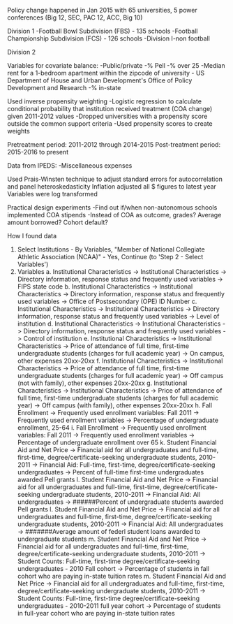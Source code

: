 Policy change happened in Jan 2015 with 65 universities, 5 power conferences (Big 12, SEC, PAC 12, ACC, Big 10)

Division 1 
  -Football Bowl Subdivision (FBS) - 135 schools
  -Football Championship Subdivision (FCS) - 126 schools
  -Division I-non football
  
Division 2

Variables for covariate balance:
  -Public/private
  -% Pell
  -% over 25
  -Median rent for a 1-bedroom apartment within the zipcode of university - US Department of House and Urban Development's Office of Policy Development and Research
  -% in-state
  
Used inverse propensity weighting
  -Logistic regression to calculate conditional probability that institution received treatment (COA change) given 2011-2012 values
  -Dropped universities with a propensity score outside the common support criteria
  -Used propensity scores to create weights

Pretreatment period: 2011-2012 through 2014-2015
Post-treatment period: 2015-2016 to present

Data from IPEDS:
  -Miscellaneous expenses
  
Used Prais-Winsten technique to adjust standard errors for autocorrelation and panel heteroskedasticity
Inflation adjusted all $ figures to latest year
Variables were log transformed

Practical design experiments
  -Find out if/when non-autonomous schools implemented COA stipends
  -Instead of COA as outcome, grades? Average amount borrowed? Cohort default? 

How I found data
  1. Select Institutions - By Variables, "Member of National Collegiate Athletic Association (NCAA)" - Yes, Continue (to 'Step 2 - Select Variables')
  2. Variables
    a. Institutional Characteristics -> Institutional Characteristics -> Directory information, response status and frequently used variables -> FIPS state code
    b. Institutional Characteristics -> Institutional Characteristics -> Directory information, response status and frequently used variables -> Office of Postsecondary (OPE) ID Number
    c. Institutional Characteristics -> Institutional Characteristics -> Directory information, response status and frequently used variables -> Level of institution
    d. Institutional Characteristics -> Institutional Characteristics -> Directory information, response status and frequently used variables -> Control of institution
    e. Institutional Characteristics -> Institutional Characteristics -> Price of attendance of full time, first-time undergraduate students (charges for full academic year) ->  On campus, other expenses 20xx-20xx
    f. Institutional Characteristics -> Institutional Characteristics -> Price of attendance of full time, first-time undergraduate students (charges for full academic year) ->  Off campus (not with family), other expenses 20xx-20xx
    g. Institutional Characteristics -> Institutional Characteristics -> Price of attendance of full time, first-time undergraduate students (charges for full academic year) -> Off campus (with family), other expenses 20xx-20xx
    h. Fall Enrollment -> Frequently used enrollment variables: Fall 2011 -> Frequently used enrollment variables -> Percentage of undergraduate enrollment, 25-64
    i. Fall Enrollment -> Frequently used enrollment variables: Fall 2011 -> Frequently used enrollment variables -> Percentage of undergraduate enrollment over 65
    k. Student Financial Aid and Net Price -> Financial aid for all undergraduates and full-time, first-time, degree/certificate-seeking undergraduate students, 2010-2011 -> Financial Aid: Full-time, first-time, degree/certificate-seeking undergraduates -> Percent of full-time first-time undergraduates  awarded Pell grants
    l. Student Financial Aid and Net Price -> Financial aid for all undergraduates and full-time, first-time, degree/certificate-seeking undergraduate students, 2010-2011 -> Financial Aid: All undergraduates -> ######Percent of undergraduate students awarded Pell grants
    l. Student Financial Aid and Net Price -> Financial aid for all undergraduates and full-time, first-time, degree/certificate-seeking undergraduate students, 2010-2011 -> Financial Aid: All undergraduates -> #######Average amount of federl student loans awarded to undergraduate students
    m. Student Financial Aid and Net Price -> Financial aid for all undergraduates and full-time, first-time, degree/certificate-seeking undergraduate students, 2010-2011 -> Student Counts: Full-time, first-time degree/certificate-seeking undergraduates - 2010 Fall cohort -> Percentage of students in fall cohort who are paying in-state tuition rates
    m. Student Financial Aid and Net Price -> Financial aid for all undergraduates and full-time, first-time, degree/certificate-seeking undergraduate students, 2010-2011 -> Student Counts: Full-time, first-time degree/certificate-seeking undergraduates - 2010-2011 full year cohort -> Percentage of students in full-year cohort who are paying in-state tuition rates
    
